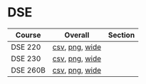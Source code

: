 # DSE

| Course | Overall | Section |
| ------ | ------- | ------- |
| DSE 220 | [csv](https://github.com/UCSD-Historical-Enrollment-Data/2023Spring/blob/main/overall/DSE%20220.csv), [png](https://raw.githubusercontent.com/UCSD-Historical-Enrollment-Data/2023Spring/main/plot_overall/DSE%20220.png), [wide](https://raw.githubusercontent.com/UCSD-Historical-Enrollment-Data/2023Spring/main/plot_overall_wide/DSE%20220.png) |  |
| DSE 230 | [csv](https://github.com/UCSD-Historical-Enrollment-Data/2023Spring/blob/main/overall/DSE%20230.csv), [png](https://raw.githubusercontent.com/UCSD-Historical-Enrollment-Data/2023Spring/main/plot_overall/DSE%20230.png), [wide](https://raw.githubusercontent.com/UCSD-Historical-Enrollment-Data/2023Spring/main/plot_overall_wide/DSE%20230.png) |  |
| DSE 260B | [csv](https://github.com/UCSD-Historical-Enrollment-Data/2023Spring/blob/main/overall/DSE%20260B.csv), [png](https://raw.githubusercontent.com/UCSD-Historical-Enrollment-Data/2023Spring/main/plot_overall/DSE%20260B.png), [wide](https://raw.githubusercontent.com/UCSD-Historical-Enrollment-Data/2023Spring/main/plot_overall_wide/DSE%20260B.png) |  |
